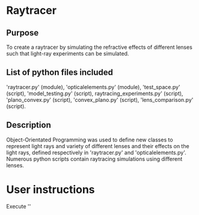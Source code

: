# Raytracer

## Purpose
To create a raytracer by simulating the refractive effects of different lenses such that light-ray experiments can be simulated.

## List of python files included
'raytracer.py' (module), 'opticalelements.py' (module), 'test_space.py' (script), 'model_testing.py' (script), raytracing_experiments.py' (script), 'plano_convex.py' (script), 'convex_plano.py' (script), 'lens_comparison.py' (script).

## Description
Object-Orientated Programming was used to define new classes to represent light rays and variety of different lenses and their effects on the light rays, defined respectively in 'raytracer.py' and 'opticalelements.py'. Numerous python scripts contain raytracing simulations using different lenses.

# User instructions
Execute ''